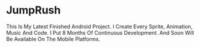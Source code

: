 # JumpRush
This Is My Latest Finished Android Project. I Create Every Sprite, Animation, Music And Code. I Put 8 Months Of Continuous Development. And Soon Will Be Available On The Mobile Platforms.
